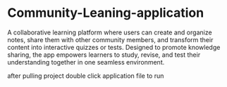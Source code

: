 # Community-Leaning-application
A collaborative learning platform where users can create and organize notes, share them with other community members, and transform their content into interactive quizzes or tests. Designed to promote knowledge sharing, the app empowers learners to study, revise, and test their understanding together in one seamless environment.

after pulling project double click application file to run
